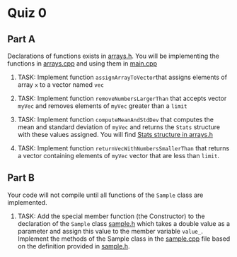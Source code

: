 Quiz 0
======

Part A
------

Declarations of functions exists in [arrays.h](./a/arrays.h). You will be implementing the functions in [arrays.cpp](./a/arrays.cpp) and using them in [main.cpp](./a/main.cpp)

1) TASK: Implement function `assignArrayToVector`that assigns elements of array `x` to a vector named `vec`

2) TASK: Implement function `removeNumbersLargerThan` that accepts vector `myVec` and removes elements of `myVec` greater than a `limit`

3) TASK: Implement function `computeMeanAndStdDev` that computes the mean and standard deviation of `myVec` and returns the `Stats` structure with these values assigned. You will find [Stats structure in arrays.h](./a/arrays.h)

4) TASK: Implement function `returnVecWithNumbersSmallerThan` that returns a vector containing elements of `myVec` vector that are less than `limit`.


Part B
------
Your code will not compile until all functions of the `Sample` class are implemented.

1) TASK: Add the special member function (the Constructor) to the declaration of the `Sample` class [sample.h](./b/sample.h) which takes a double value as a parameter and assign this value to the member variable `value_`. Implement the methods of the Sample class in the [sample.cpp](./b/sample.cpp) file based on the definition provided in [sample.h](./b/sample.h).

